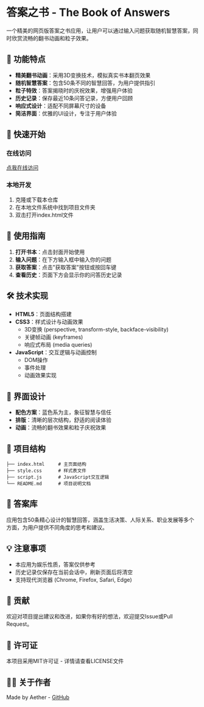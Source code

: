 # 答案之书 - The Book of Answers

一个精美的网页版答案之书应用，让用户可以通过输入问题获取随机智慧答案，同时欣赏流畅的翻书动画和粒子效果。

## 📌 功能特点

- **精美翻书动画**：采用3D变换技术，模拟真实书本翻页效果
- **随机智慧答案**：包含50条不同的智慧回答，为用户提供指引
- **粒子特效**：答案揭晓时的庆祝效果，增强用户体验
- **历史记录**：保存最近10条问答记录，方便用户回顾
- **响应式设计**：适配不同屏幕尺寸的设备
- **简洁界面**：优雅的UI设计，专注于用户体验

## 🚀 快速开始

### 在线访问

[点我在线访问](https://aether-1013.github.io/---The-Book-of-Answers/)

### 本地开发

1. 克隆或下载本仓库
2. 在本地文件系统中找到项目文件夹
3. 双击打开index.html文件

## 📖 使用指南

1. **打开书本**：点击封面开始使用
2. **输入问题**：在下方输入框中输入你的问题
3. **获取答案**：点击"获取答案"按钮或按回车键
4. **查看历史**：页面下方会显示你的问答历史记录

## 🛠️ 技术实现

- **HTML5**：页面结构搭建
- **CSS3**：样式设计与动画效果
  - 3D变换 (perspective, transform-style, backface-visibility)
  - 关键帧动画 (keyframes)
  - 响应式布局 (media queries)
- **JavaScript**：交互逻辑与动画控制
  - DOM操作
  - 事件处理
  - 动画效果实现

## 🎨 界面设计

- **配色方案**：蓝色系为主，象征智慧与信任
- **排版**：清晰的层次结构，舒适的阅读体验
- **动画**：流畅的翻书效果和粒子庆祝效果

## 📝 项目结构

```
├── index.html     # 主页面结构
├── style.css      # 样式表文件
├── script.js      # JavaScript交互逻辑
└── README.md      # 项目说明文档
```

## 🔮 答案库

应用包含50条精心设计的智慧回答，涵盖生活决策、人际关系、职业发展等多个方面，为用户提供不同角度的思考和建议。

## 💡 注意事项

- 本应用为娱乐性质，答案仅供参考
- 历史记录仅保存在当前会话中，刷新页面后将清空
- 支持现代浏览器 (Chrome, Firefox, Safari, Edge)

## 🤝 贡献

欢迎对项目提出建议和改进，如果你有好的想法，欢迎提交Issue或Pull Request。

## 📜 许可证

本项目采用MIT许可证 - 详情请查看LICENSE文件

## 👨‍💻 关于作者

Made by Aether - [GitHub](https://github.com/Aether-1013)

